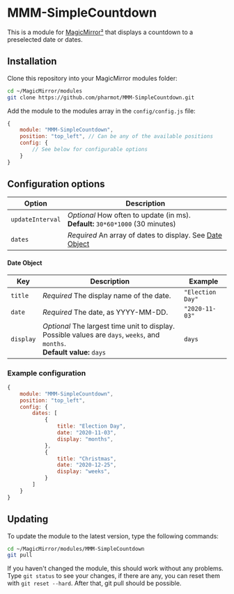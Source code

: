 # MMM-SimpleCountdown

This is a module for [MagicMirror²](https://github.com/MichMich/MagicMirror/) that displays a countdown to a preselected date or dates.

## Installation

Clone this repository into your MagicMirror modules folder:

```bash
cd ~/MagicMirror/modules
git clone https://github.com/pharmot/MMM-SimpleCountdown.git
```

Add the module to the modules array in the `config/config.js` file:

```js
{
    module: "MMM-SimpleCountdown",
    position: "top_left", // Can be any of the available positions
    config: {
        // See below for configurable options
    }
}
```

## Configuration options

| **Option**       | **Description**                      |
|----------------- | ------------------------------------ |
| `updateInterval` | *Optional* How often to update (in ms).<br>**Default:** `30*60*1000` (30 minutes) |
| `dates`          | *Required* An array of dates to display.  See [Date Object](#date-object) |

#### Date Object

| **Key** | **Description** | **Example** |
| ------- | --------------- | ----------- |
| `title` | *Required* The display name of the date. | `"Election Day"` |
| `date`  | *Required* The date, as YYYY-MM-DD. | `"2020-11-03"` |
| `display` | *Optional* The largest time unit to display.  Possible values are `days`, `weeks`, and `months`. <br>**Default value:** `days` | `days` |

### Example configuration

```js
{
    module: "MMM-SimpleCountdown",
    position: "top_left",
    config: {
        dates: [
            {
                title: "Election Day",
                date: "2020-11-03",
                display: "months",
            },
            {
                title: "Christmas",
                date: "2020-12-25",
                display: "weeks",
            }
        ]
    }
}
```

## Updating

To update the module to the latest version, type the following commands:

```bash
cd ~/MagicMirror/modules/MMM-SimpleCountdown
git pull
```

If you haven't changed the module, this should work without any problems.
Type `git status` to see your changes, if there are any, you can reset them with `git reset --hard`. After that, git pull should be possible.
